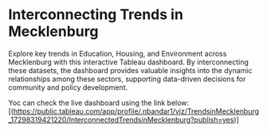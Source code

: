 # Interconnecting Trends in Mecklenburg

Explore key trends in Education, Housing, and Environment across Mecklenburg with this interactive Tableau dashboard. By interconnecting these datasets, the dashboard provides valuable insights into the dynamic relationships among these sectors, supporting data-driven decisions for community and policy development. 

Yoc can check the live dashboard using the link below:
[(https://public.tableau.com/app/profile/.nbandar1/viz/TrendsinMecklenburg_17298319421220/InterconnectedTrendsinMecklenburg?publish=yes)]

